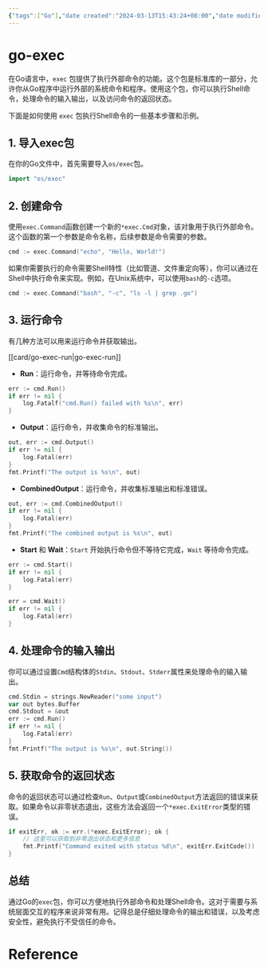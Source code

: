 ```yaml
---
{"tags":["Go"],"date created":"2024-03-13T15:43:24+08:00","date modified":"2024-03-13T15:53:18+08:00","view-date":"2024-03-13","view-count":1,"dg-publish":true,"permalink":"/card/go-exec/","dgPassFrontmatter":true,"noteIcon":"2","created":"2024-03-13T15:43:24+08:00","updated":"2024-03-13T15:53:18+08:00"}
---
```



# go-exec

在Go语言中，`exec` 包提供了执行外部命令的功能。这个包是标准库的一部分，允许你从Go程序中运行外部的系统命令和程序。使用这个包，你可以执行Shell命令，处理命令的输入输出，以及访问命令的返回状态。

下面是如何使用 `exec` 包执行Shell命令的一些基本步骤和示例。

## 1. 导入exec包

在你的Go文件中，首先需要导入`os/exec`包。

```go
import "os/exec"
```

## 2. 创建命令

使用`exec.Command`函数创建一个新的`*exec.Cmd`对象，该对象用于执行外部命令。这个函数的第一个参数是命令名称，后续参数是命令需要的参数。

```go
cmd := exec.Command("echo", "Hello, World!")
```

如果你需要执行的命令需要Shell特性（比如管道、文件重定向等），你可以通过在Shell中执行命令来实现。例如，在Unix系统中，可以使用`bash`的`-c`选项。

```go
cmd := exec.Command("bash", "-c", "ls -l | grep .go")
```

## 3. 运行命令

有几种方法可以用来运行命令并获取输出。

[[card/go-exec-run\|go-exec-run]]

- **Run**：运行命令，并等待命令完成。

```go
err := cmd.Run()
if err != nil {
    log.Fatalf("cmd.Run() failed with %s\n", err)
}
```

- **Output**：运行命令，并收集命令的标准输出。

```go
out, err := cmd.Output()
if err != nil {
    log.Fatal(err)
}
fmt.Printf("The output is %s\n", out)
```

- **CombinedOutput**：运行命令，并收集标准输出和标准错误。

```go
out, err := cmd.CombinedOutput()
if err != nil {
    log.Fatal(err)
}
fmt.Printf("The combined output is %s\n", out)
```

- **Start** 和 **Wait**：`Start` 开始执行命令但不等待它完成，`Wait` 等待命令完成。

```go
err := cmd.Start()
if err != nil {
    log.Fatal(err)
}

err = cmd.Wait()
if err != nil {
    log.Fatal(err)
}
```

## 4. 处理命令的输入输出

你可以通过设置`Cmd`结构体的`Stdin`、`Stdout`、`Stderr`属性来处理命令的输入输出。

```go
cmd.Stdin = strings.NewReader("some input")
var out bytes.Buffer
cmd.Stdout = &out
err := cmd.Run()
if err != nil {
    log.Fatal(err)
}
fmt.Printf("The output is %s\n", out.String())
```

## 5. 获取命令的返回状态

命令的返回状态可以通过检查`Run`、`Output`或`CombinedOutput`方法返回的错误来获取。如果命令以非零状态退出，这些方法会返回一个`*exec.ExitError`类型的错误。

```go
if exitErr, ok := err.(*exec.ExitError); ok {
    // 这里可以获取到非零退出状态和更多信息
    fmt.Printf("Command exited with status %d\n", exitErr.ExitCode())
}
```

## 总结

通过Go的`exec`包，你可以方便地执行外部命令和处理Shell命令。这对于需要与系统层面交互的程序来说非常有用。记得总是仔细处理命令的输出和错误，以及考虑安全性，避免执行不受信任的命令。

# Reference
